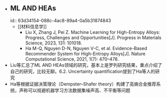 - ## ML AND HEAs
  id:: 63d34154-088c-4ac8-89a4-0a5b31874843
	- [[材料信息学]]
		- Liu X, Zhang J, Pei Z. Machine Learning for High-Entropy Alloys: Progress, Challenges and Opportunities[J]. Progress in Materials Science, 2023, 131: 101018.
		- Ha M-Q, Nguyen D-N, Nguyen V-C, et al. Evidence-Based Recommender System for High-Entropy Alloys[J]. Nature Computational Science, 2021, 1(7): 470–478.
- Liu等汇总了ML AND HEAs领域的研究，基本上是罗列研究结果，重点介绍了自己的研究，比较无聊。6.2. Uncertainty quantification提到了Ha等人的研究
- Ha等根据证据决策理论（Dempster–Shafer theory）构建了高熵合金推荐系统，声称可以规避机器学习方法数据集噪声高、不平衡等问题